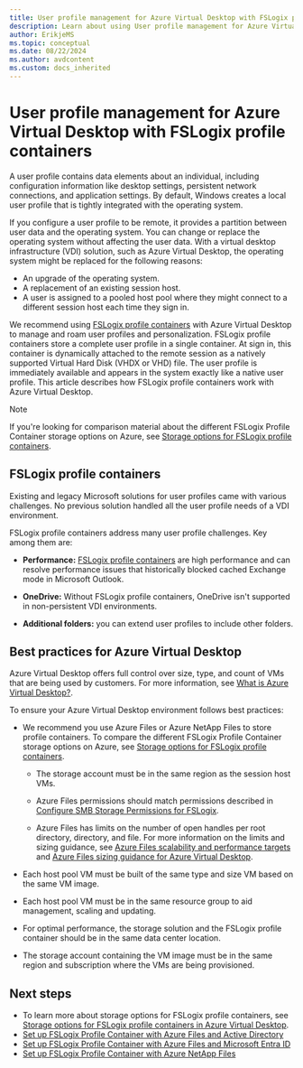 ```yaml
---
title: User profile management for Azure Virtual Desktop with FSLogix profile containers
description: Learn about using User profile management for Azure Virtual Desktop with FSLogix profile containers to manage user profiles and personalization.
author: ErikjeMS
ms.topic: conceptual
ms.date: 08/22/2024
ms.author: avdcontent
ms.custom: docs_inherited
---
```


# User profile management for Azure Virtual Desktop with FSLogix profile containers

A user profile contains data elements about an individual, including configuration information like desktop settings, persistent network connections, and application settings. By default, Windows creates a local user profile that is tightly integrated with the operating system.

If you configure a user profile to be remote, it provides a partition between user data and the operating system. You can change or replace the operating system without affecting the user data. With a virtual desktop infrastructure (VDI) solution, such as Azure Virtual Desktop, the operating system might be replaced for the following reasons:

- An upgrade of the operating system.
- A replacement of an existing session host.
- A user is assigned to a pooled host pool where they might connect to a different session host each time they sign in.

We recommend using [FSLogix profile containers](/fslogix/concepts-container-types#profile-container) with Azure Virtual Desktop to manage and roam user profiles and personalization. FSLogix profile containers store a complete user profile in a single container. At sign in, this container is dynamically attached to the remote session as a natively supported Virtual Hard Disk (VHDX or VHD) file. The user profile is immediately available and appears in the system exactly like a native user profile. This article describes how FSLogix profile containers work with Azure Virtual Desktop.

> [!NOTE]
> If you're looking for comparison material about the different FSLogix Profile Container storage options on Azure, see [Storage options for FSLogix profile containers](store-fslogix-profile.md).

## FSLogix profile containers

Existing and legacy Microsoft solutions for user profiles came with various challenges. No previous solution handled all the user profile needs of a VDI environment.

FSLogix profile containers address many user profile challenges. Key among them are:

- **Performance:** [FSLogix profile containers](/fslogix/configure-profile-container-tutorial/) are high performance and can resolve performance issues that historically blocked cached Exchange mode in Microsoft Outlook.

- **OneDrive:** Without FSLogix profile containers, OneDrive isn't supported in non-persistent VDI environments.

- **Additional folders:** you can extend user profiles to include other folders.

## Best practices for Azure Virtual Desktop

Azure Virtual Desktop offers full control over size, type, and count of VMs that are being used by customers. For more information, see [What is Azure Virtual Desktop?](overview.md).

To ensure your Azure Virtual Desktop environment follows best practices:

- We recommend you use Azure Files or Azure NetApp Files to store profile containers. To compare the different FSLogix Profile Container storage options on Azure, see [Storage options for FSLogix profile containers](/fslogix/concepts-container-storage-options).

   - The storage account must be in the same region as the session host VMs.

   - Azure Files permissions should match permissions described in [Configure SMB Storage Permissions for FSLogix](/fslogix/fslogix-storage-config-ht).

   - Azure Files has limits on the number of open handles per root directory, directory, and file. For more information on the limits and sizing guidance, see [Azure Files scalability and performance targets](../storage/files/storage-files-scale-targets.md#file-scale-targets) and [Azure Files sizing guidance for Azure Virtual Desktop](../storage/files/storage-files-scale-targets.md#azure-files-sizing-guidance-for-azure-virtual-desktop).

- Each host pool VM must be built of the same type and size VM based on the same VM image.

- Each host pool VM must be in the same resource group to aid management, scaling and updating.

- For optimal performance, the storage solution and the FSLogix profile container should be in the same data center location.

- The storage account containing the VM image must be in the same region and subscription where the VMs are being provisioned.

## Next steps

- To learn more about storage options for FSLogix profile containers, see [Storage options for FSLogix profile containers in Azure Virtual Desktop](store-fslogix-profile.md).
- [Set up FSLogix Profile Container with Azure Files and Active Directory](fslogix-profile-container-configure-azure-files-active-directory.md)
- [Set up FSLogix Profile Container with Azure Files and Microsoft Entra ID](create-profile-container-azure-ad.yml)
- [Set up FSLogix Profile Container with Azure NetApp Files](create-fslogix-profile-container.md)
